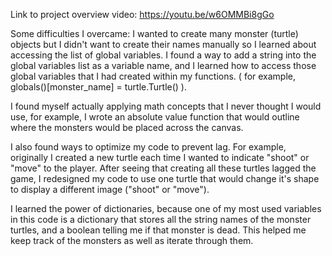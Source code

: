 Link to project overview video: https://youtu.be/w6OMMBi8gGo

Some difficulties I overcame:
I wanted to create many monster (turtle) objects but I didn't want to create their names manually so I learned about accessing the list of
global variables. I found a way to add a string into the global variables list as a variable name, and I learned how to
access those global variables that I had created within my functions. (  for example,  globals()[monster_name] = turtle.Turtle()   ).

I found myself actually applying math concepts that I never thought I would use, for example, I wrote an absolute value function that would
outline where the monsters would be placed across the canvas.

I also found ways to optimize my code to prevent lag. For example, originally I created a new turtle each time I wanted to indicate "shoot" or "move"
to the player. After seeing that creating all these turtles lagged the game, I redesigned my code to use one turtle that would change it's shape
to display a different image ("shoot" or "move").

I learned the power of dictionaries, because one of my most used variables in this code is a dictionary that stores all the string names
of the monster turtles, and a boolean telling me if that monster is dead. This helped me keep track of the monsters as well as iterate through them.